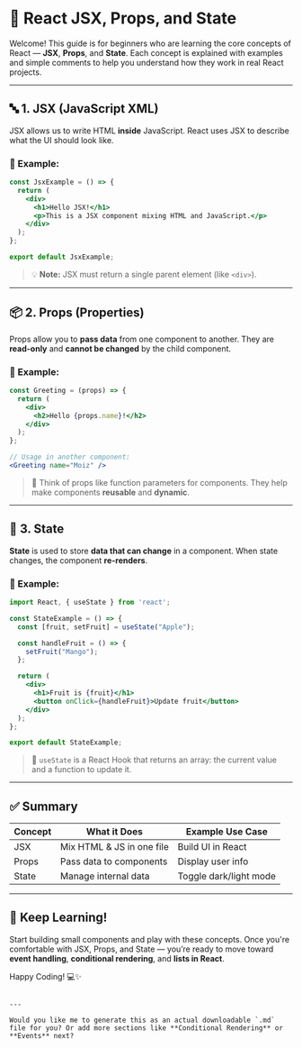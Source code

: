 # 🚀 React  JSX, Props, and State

Welcome! This guide is for beginners who are learning the core concepts of React — **JSX**, **Props**, and **State**. Each concept is explained with examples and simple comments to help you understand how they work in real React projects.

---

## 🔤 1. JSX (JavaScript XML)

JSX allows us to write HTML **inside** JavaScript. React uses JSX to describe what the UI should look like.

### 📌 Example:

```jsx
const JsxExample = () => {
  return (
    <div>
      <h1>Hello JSX!</h1>
      <p>This is a JSX component mixing HTML and JavaScript.</p>
    </div>
  );
};

export default JsxExample;
```

> 💡 **Note:** JSX must return a single parent element (like `<div>`).

---

## 📦 2. Props (Properties)

Props allow you to **pass data** from one component to another. They are **read-only** and **cannot be changed** by the child component.

### 📌 Example:

```jsx
const Greeting = (props) => {
  return (
    <div>
      <h2>Hello {props.name}!</h2>
    </div>
  );
};

// Usage in another component:
<Greeting name="Moiz" />
```

> 🧠 Think of props like function parameters for components. They help make components **reusable** and **dynamic**.

---

## 🔁 3. State

**State** is used to store **data that can change** in a component. When state changes, the component **re-renders**.

### 📌 Example:

```jsx
import React, { useState } from 'react';

const StateExample = () => {
  const [fruit, setFruit] = useState("Apple");

  const handleFruit = () => {
    setFruit("Mango");
  };

  return (
    <div>
      <h1>Fruit is {fruit}</h1>
      <button onClick={handleFruit}>Update fruit</button>
    </div>
  );
};

export default StateExample;
```

> 🔧 `useState` is a React Hook that returns an array: the current value and a function to update it.

---

## ✅ Summary

| Concept | What it Does             | Example Use Case          |
|--------|--------------------------|---------------------------|
| JSX    | Mix HTML & JS in one file| Build UI in React         |
| Props  | Pass data to components  | Display user info         |
| State  | Manage internal data     | Toggle dark/light mode    |

---

## 🙌 Keep Learning!

Start building small components and play with these concepts. Once you're comfortable with JSX, Props, and State — you’re ready to move toward **event handling**, **conditional rendering**, and **lists in React**.

Happy Coding! 💻✨
```

---

Would you like me to generate this as an actual downloadable `.md` file for you? Or add more sections like **Conditional Rendering** or **Events** next?
